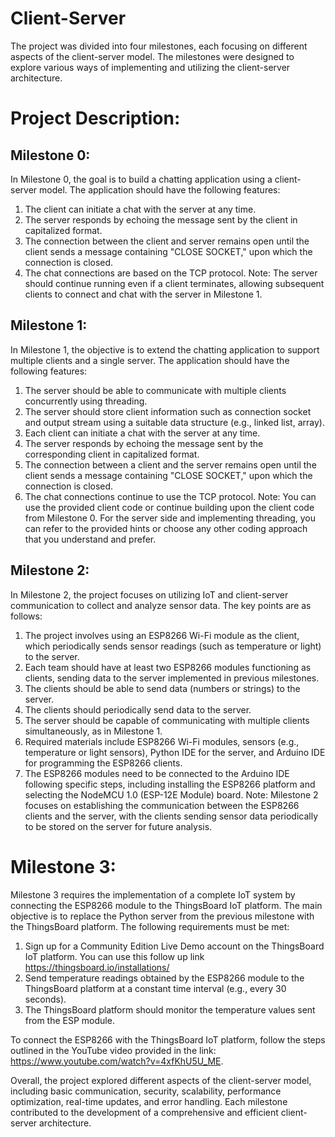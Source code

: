 # Client-Server
The project was divided into four milestones, each focusing on different aspects of the client-server model. The milestones were designed to explore various ways of implementing and utilizing the client-server architecture.

# Project Description:

## Milestone 0:

In Milestone 0, the goal is to build a chatting application using a client-server model. The application should have the following features:
  1. The client can initiate a chat with the server at any time.
  2. The server responds by echoing the message sent by the client in capitalized format.
  3. The connection between the client and server remains open until the client sends a message containing "CLOSE SOCKET," upon which the connection is closed.
  4. The chat connections are based on the TCP protocol.
Note: The server should continue running even if a client terminates, allowing subsequent clients to connect and chat with the server in Milestone 1.

## Milestone 1: 

In Milestone 1, the objective is to extend the chatting application to support multiple clients and a single server. The application should have the following features:
  1. The server should be able to communicate with multiple clients concurrently using threading.
  2. The server should store client information such as connection socket and output stream using a suitable data structure (e.g., linked list, array).
  3. Each client can initiate a chat with the server at any time.
  4. The server responds by echoing the message sent by the corresponding client in capitalized format.
  5. The connection between a client and the server remains open until the client sends a message containing "CLOSE SOCKET," upon which the connection is closed.
  6. The chat connections continue to use the TCP protocol.
Note: You can use the provided client code or continue building upon the client code from Milestone 0. For the server side and implementing threading, you can refer to the provided hints or choose any other coding approach that you understand and prefer.


## Milestone 2: 

In Milestone 2, the project focuses on utilizing IoT and client-server communication to collect and analyze sensor data. The key points are as follows:
  1. The project involves using an ESP8266 Wi-Fi module as the client, which periodically sends sensor readings (such as temperature or light) to the server.
  2. Each team should have at least two ESP8266 modules functioning as clients, sending data to the server implemented in previous milestones.
  3. The clients should be able to send data (numbers or strings) to the server.
  4. The clients should periodically send data to the server.
  5. The server should be capable of communicating with multiple clients simultaneously, as in Milestone 1.
  6. Required materials include ESP8266 Wi-Fi modules, sensors (e.g., temperature or light sensors), Python IDE for the server, and Arduino IDE for programming the ESP8266 clients.
  7. The ESP8266 modules need to be connected to the Arduino IDE following specific steps, including installing the ESP8266 platform and selecting the NodeMCU 1.0 (ESP-12E Module) board.
Note: Milestone 2 focuses on establishing the communication between the ESP8266 clients and the server, with the clients sending sensor data periodically to be stored on the server for future analysis.


# Milestone 3: 

Milestone 3 requires the implementation of a complete IoT system by connecting the ESP8266 module to the ThingsBoard IoT platform. The main objective is to replace the Python server from the previous milestone with the ThingsBoard platform. The following requirements must be met:

  1. Sign up for a Community Edition Live Demo account on the ThingsBoard IoT platform. You can use this follow up link 
  https://thingsboard.io/installations/
  2. Send temperature readings obtained by the ESP8266 module to the ThingsBoard platform at a constant time interval (e.g., every 30 seconds).
  3. The ThingsBoard platform should monitor the temperature values sent from the ESP module.

To connect the ESP8266 with the ThingsBoard IoT platform, follow the steps outlined in the YouTube video provided in the link: https://www.youtube.com/watch?v=4xfKhU5U_ME.

Overall, the project explored different aspects of the client-server model, including basic communication, security, scalability, performance optimization, real-time updates, and error handling. Each milestone contributed to the development of a comprehensive and efficient client-server architecture.
